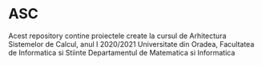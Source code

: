 # ASC
Acest repository contine proiectele create la cursul de Arhitectura Sistemelor de Calcul, anul I 2020/2021
Universitate din Oradea, Facultatea de Informatica si Stiinte
Departamentul de Matematica si Informatica
